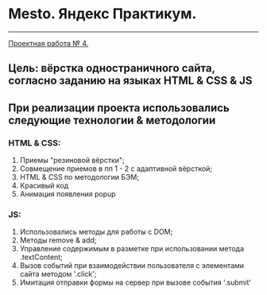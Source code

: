 # Mesto. Яндекс Практикум.
---

[Проектная работа № 4.](https://nikitadanik.github.io/mesto/index.html)

Цель: вёрстка одностраничного сайта, согласно заданию на языках HTML & CSS & JS
---

## При реализации проекта использовались следующие технологии & методологии 
### HTML & CSS:
1. Приемы "резиновой вёрстки";
2. Совмещение приемов в пп 1 - 2 с адаптивной вёрсткой;
3. HTML & CSS по методологии БЭМ;
4. Красивый код
5. Анимация появления popup

### JS:
1. Использовались методы для работы с DOM;
2. Методы remove & add;
3. Управление содержимым в разметке при использовании метода .textContent;
4. Вызов событий при взаимодействии пользователя с элементами сайта методом '.click'; 
5. Имитация отправки формы на сервер при вызове события '.submit'